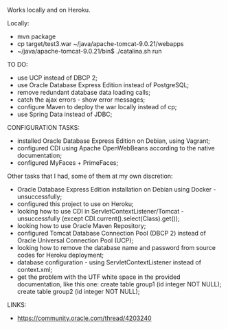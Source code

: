 
Works locally and on Heroku.

Locally:

 * mvn package
 * cp target/test3.war ~/java/apache-tomcat-9.0.21/webapps
 * ~/java/apache-tomcat-9.0.21/bin$ ./catalina.sh run

TO DO:

 * use UCP instead of DBCP 2;
 * use Oracle Database Express Edition instead of PostgreSQL;
 * remove redundant database data loading calls;
 * catch the ajax errors - show error messages;
 * configure Maven to deploy the war locally instead of cp;
 * use Spring Data instead of JDBC;

CONFIGURATION TASKS:

  * installed Oracle Database Express Edition on Debian, using Vagrant;
  * configured CDI using Apache OpenWebBeans according to the native documentation;
  * configured MyFaces + PrimeFaces;

Other tasks that I had, some of them at my own discretion:

  * Oracle Database Express Edition installation on Debian using Docker - unsuccessfully;
  * configured this project to use on Heroku;
  * looking how to use CDI in ServletContextListener/Tomcat - unsuccessfully (except CDI.current().select(Class).get());
  * looking how to use Oracle Maven Repository;
  * configured Tomcat Database Connection Pool (DBCP 2) instead of Oracle Universal Connection Pool (UCP);
  * looking how to remove the database name and password from source codes for Heroku deployment;
  * database configuration - using ServletContextListener instead of context.xml;
  * get the problem with the UTF white space in the provided documentation, like this one: create table group1 (id integer NOT NULL); create table group2 (id integer NOT NULL);

LINKS:

  * https://community.oracle.com/thread/4203240
